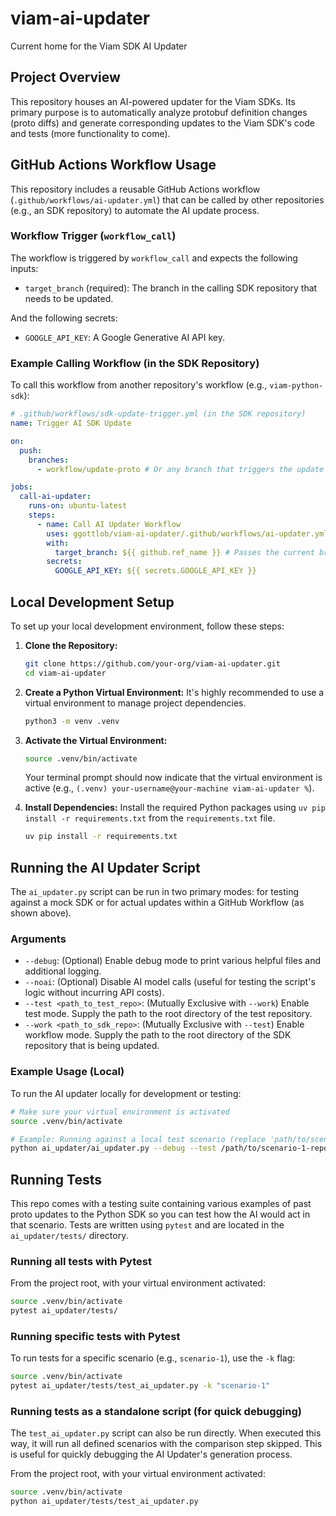 # viam-ai-updater
Current home for the Viam SDK AI Updater

## Project Overview

This repository houses an AI-powered updater for the Viam SDKs. Its primary purpose is to automatically analyze protobuf definition changes (proto diffs) and generate corresponding updates to the Viam SDK's code and tests (more functionality to come).

## GitHub Actions Workflow Usage

This repository includes a reusable GitHub Actions workflow (`.github/workflows/ai-updater.yml`) that can be called by other repositories (e.g., an SDK repository) to automate the AI update process.

### Workflow Trigger (`workflow_call`)

The workflow is triggered by `workflow_call` and expects the following inputs:

*   `target_branch` (required): The branch in the calling SDK repository that needs to be updated.

And the following secrets:

*   `GOOGLE_API_KEY`: A Google Generative AI API key.

### Example Calling Workflow (in the SDK Repository)

To call this workflow from another repository's workflow (e.g., `viam-python-sdk`):

```yaml
# .github/workflows/sdk-update-trigger.yml (in the SDK repository)
name: Trigger AI SDK Update

on:
  push:
    branches:
      - workflow/update-proto # Or any branch that triggers the update

jobs:
  call-ai-updater:
    runs-on: ubuntu-latest
    steps:
      - name: Call AI Updater Workflow
        uses: ggottlob/viam-ai-updater/.github/workflows/ai-updater.yml@main # Replace 'main' with your desired branch/tag
        with:
          target_branch: ${{ github.ref_name }} # Passes the current branch name of the SDK repo
        secrets:
          GOOGLE_API_KEY: ${{ secrets.GOOGLE_API_KEY }}
```


## Local Development Setup

To set up your local development environment, follow these steps:

1.  **Clone the Repository:**
    ```bash
    git clone https://github.com/your-org/viam-ai-updater.git
    cd viam-ai-updater
    ```

2.  **Create a Python Virtual Environment:**
    It's highly recommended to use a virtual environment to manage project dependencies.
    ```bash
    python3 -m venv .venv
    ```

3.  **Activate the Virtual Environment:**
    ```bash
    source .venv/bin/activate
    ```
    Your terminal prompt should now indicate that the virtual environment is active (e.g., `(.venv) your-username@your-machine viam-ai-updater %`).

4.  **Install Dependencies:**
    Install the required Python packages using `uv pip install -r requirements.txt` from the `requirements.txt` file.
    ```bash
    uv pip install -r requirements.txt
    ```

## Running the AI Updater Script

The `ai_updater.py` script can be run in two primary modes: for testing against a mock SDK or for actual updates within a GitHub Workflow (as shown above).

### Arguments

*   `--debug`: (Optional) Enable debug mode to print various helpful files and additional logging.
*   `--noai`: (Optional) Disable AI model calls (useful for testing the script's logic without incurring API costs).
*   `--test <path_to_test_repo>`: (Mutually Exclusive with `--work`) Enable test mode. Supply the path to the root directory of the test repository.
*   `--work <path_to_sdk_repo>`: (Mutually Exclusive with `--test`) Enable workflow mode. Supply the path to the root directory of the SDK repository that is being updated.

### Example Usage (Local)

To run the AI updater locally for development or testing:

```bash
# Make sure your virtual environment is activated
source .venv/bin/activate

# Example: Running against a local test scenario (replace 'path/to/scenario-1-repo' with your test data)
python ai_updater/ai_updater.py --debug --test /path/to/scenario-1-repo
```

## Running Tests

This repo comes with a testing suite containing various examples of past proto updates to the Python SDK so you can test how the AI would act in that scenario.
Tests are written using `pytest` and are located in the `ai_updater/tests/` directory.

### Running all tests with Pytest

From the project root, with your virtual environment activated:

```bash
source .venv/bin/activate
pytest ai_updater/tests/
```

### Running specific tests with Pytest

To run tests for a specific scenario (e.g., `scenario-1`), use the `-k` flag:

```bash
source .venv/bin/activate
pytest ai_updater/tests/test_ai_updater.py -k "scenario-1"
```

### Running tests as a standalone script (for quick debugging)

The `test_ai_updater.py` script can also be run directly. When executed this way, it will run all defined scenarios with the comparison step skipped. This is useful for quickly debugging the AI Updater's generation process.

From the project root, with your virtual environment activated:

```bash
source .venv/bin/activate
python ai_updater/tests/test_ai_updater.py
```

